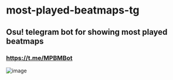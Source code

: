 # most-played-beatmaps-tg
## Osu! telegram bot for showing most played beatmaps

### https://t.me/MPBMBot

![image](https://user-images.githubusercontent.com/56090617/209448681-d4c64d77-d1ae-4eb2-91b2-7951fd79c053.png)
